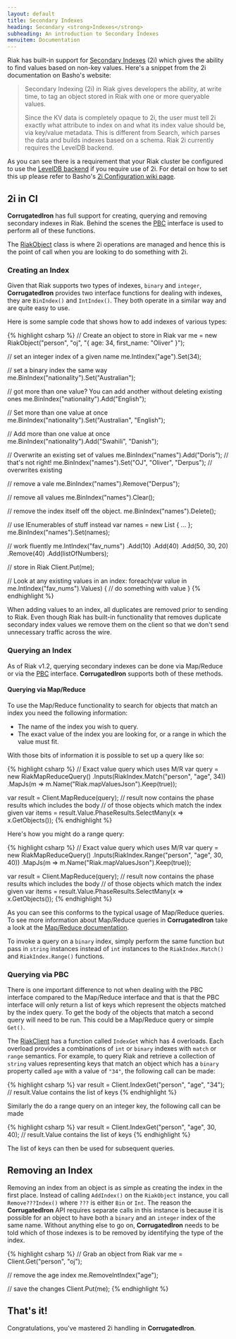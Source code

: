 ```yaml
---
layout: default
title: Secondary Indexes
heading: Secondary <strong>Indexes</strong>
subheading: An introduction to Secondary Indexes
menuitem: Documentation
---
```


Riak has built-in support for [Secondary Indexes][2i] (2i) which gives the ability to find values based on non-key values. Here's a snippet from the 2i documentation on Basho's website:

> Secondary Indexing (2i) in Riak gives developers the ability,
> at write time, to tag an object stored in Riak with one or more
> queryable values.
> 
> Since the KV data is completely opaque to 2i, the user must tell
> 2i exactly what attribute to index on and what its index value
> should be, via key/value metadata. This is different from Search,
> which parses the data and builds indexes based on a schema. Riak
> 2i currently requires the LevelDB backend.

As you can see there is a requirement that your Riak cluster be configured to use the [LevelDB backend][eleveldb] if you require use of 2i. For detail on how to set this up please refer to Basho's [2i Configuration wiki page][2iConfig].

## 2i in CI ##

**CorrugatedIron** has full support for creating, querying and removing secondary indexes in Riak. Behind the scenes the [PBC][] interface is used to perform all of these functions.

The [RiakObject][] class is where 2i operations are managed and hence this is the point of call when you are looking to do something with 2i.

### Creating an Index ###

Given that Riak supports two types of indexes, `binary` and `integer`, **CorrugatedIron** provides two interface functions for dealing with indexes, they are `BinIndex()` and `IntIndex()`. They both operate in a similar way and are quite easy to use.

Here is some sample code that shows how to add indexes of various types:

{% highlight csharp %}
// Create an object to store in Riak
var me = new RiakObject("person", "oj", "{ age: 34, first_name: \"Oliver\" }");

// set an integer index of a given name
me.IntIndex("age").Set(34);

// set a binary index the same way
me.BinIndex("nationality").Set("Australian");

// got more than one value? You can add another without deleting existing ones
me.BinIndex("nationality").Add("English");

// Set more than one value at once
me.BinIndex("nationality").Set("Australian", "English");

// Add more than one value at once
me.BinIndex("nationality").Add("Swahili", "Danish");

// Overwrite an existing set of values
me.BinIndex("names").Add("Doris"); // that's not right!
me.BinIndex("names").Set("OJ", "Oliver", "Derpus"); // overwrites existing

// remove a vale
me.BinIndex("names").Remove("Derpus");

// remove all values
me.BinIndex("names").Clear();

// remove the index itself off the object.
me.BinIndex("names").Delete();

// use IEnumerables of stuff instead
var names = new List<string> { ... };
me.BinIndex("names").Set(names);

// work fluently
me.IntIndex("fav_nums")
    .Add(10)
    .Add(40)
    .Add(50, 30, 20)
    .Remove(40)
    .Add(listOfNumbers);

// store in Riak
Client.Put(me);

// Look at any existing values in an index:
foreach(var value in me.IntIndex("fav_nums").Values)
{
    // do something with value
}
{% endhighlight %}

When adding values to an index, all duplicates are removed prior to sending to Riak. Even though Riak has built-in functionality that removes duplicate secondary index values we remove them on the client so that we don't send unnecessary traffic across the wire.

### Querying an Index ###

As of Riak v1.2, querying secondary indexes can be done via Map/Reduce or via the [PBC][] interface. **CorrugatedIron** supports both of these methods.

#### Querying via Map/Reduce ####

To use the Map/Reduce functionality to search for objects that match an index you need the following information:

* The name of the index you wish to query.
* The exact value of the index you are looking for, or a range in which the value must fit.

With those bits of information it is possible to set up a query like so:

{% highlight csharp %}
// Exact value query which uses M/R
var query = new RiakMapReduceQuery()
    .Inputs(RiakIndex.Match("person", "age", 34))
    .MapJs(m => m.Name("Riak.mapValuesJson").Keep(true));

var result = Client.MapReduce(query);
// result now contains the phase results which includes the body
// of those objects which match the index given
var items = result.Value.PhaseResults.SelectMany(x => x.GetObjects<dynamic>());
{% endhighlight %}

Here's how you might do a range query:

{% highlight csharp %}
// Exact value query which uses M/R
var query = new RiakMapReduceQuery()
    .Inputs(RiakIndex.Range("person", "age", 30, 40))
    .MapJs(m => m.Name("Riak.mapValuesJson").Keep(true));

var result = Client.MapReduce(query);
// result now contains the phase results which includes the body
// of those objects which match the index given
var items = result.Value.PhaseResults.SelectMany(x => x.GetObjects<dynamic>());
{% endhighlight %}

As you can see this conforms to the typical usage of Map/Reduce queries. To see more information about Map/Reduce queries in **CorrugatedIron** take a look at the [Map/Reduce documentation][CI.MapReduce].

To invoke a query on a `binary` index, simply perform the same function but pass in `string` instances instead of `int` instances to the `RiakIndex.Match()` and `RiakIndex.Range()` functions.

### Querying via PBC ###

There is one important difference to not when dealing with the PBC interface compared to the Map/Reduce interface and that is that the PBC interface will only return a list of keys which represent the objects matched by the index query. To get the body of the objects that match a second query will need to be run. This could be a Map/Reduce query or simple `Get()`.

The [RiakClient][] has a function called `IndexGet` which has 4 overloads. Each overload provides a combinations of `int` or `binary` indexes with `match` or `range` semantics. For example, to query Riak and retrieve a collection of `string` values representing keys that match an object which has a `binary` property called `age` with a value of `"34"`, the following call can be made:

{% highlight csharp %}
var result = Client.IndexGet("person", "age", "34");
// result.Value contains the list of keys
{% endhighlight %}

Similarly the do a range query on an integer key, the following call can be made

{% highlight csharp %}
var result = Client.IndexGet("person", "age", 30, 40);
// result.Value contains the list of keys
{% endhighlight %}

The list of keys can then be used for subsequent queries.

## Removing an Index ##

Removing an index from an object is as simple as creating the index in the first place. Instead of calling `AddIndex()` on the `RiakObject` instance, you call `Remove???Index()` where `???` is either `Bin` or `Int`. The reason the **CorrugatedIron** API requires separate calls in this instance is because it is possible for an object to have both a `binary` and an `integer` index of the same name. Without anything else to go on, **CorrugatedIron** needs to be told which of those indexes is to be removed by identifying the type of the index.

{% highlight csharp %}
// Grab an object from Riak
var me = Client.Get("person", "oj");

// remove the age index
me.RemoveIntIndex("age");

// save the changes
Client.Put(me);
{% endhighlight %}

## That's it! ##

Congratulations, you've mastered 2i handling in **CorrugatedIron**.

  [RiakClient]: https://github.com/DistributedNonsense/CorrugatedIron/blob/master/CorrugatedIron/RiakClient.cs
  [eleveldb]: https://github.com/basho/eleveldb
  [CI.MapReduce]: /documentation/MapReduce.html
  [PBC]: http://docs.basho.com/riak/latest/references/apis/protocol-buffers/
  [2i]: http://docs.basho.com/riak/latest/tutorials/querying/Secondary-Indexes/
  [2iConfig]: http://docs.basho.com/riak/latest/cookbooks/Secondary-Indexes---Configuration/
  [RiakObject]: https://github.com/DistributedNonsense/CorrugatedIron/blob/master/CorrugatedIron/Models/RiakObject.cs

